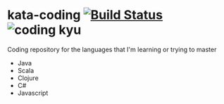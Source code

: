 # kata-coding [![Build Status](https://travis-ci.com/fpineda3105/kata-coding.svg?branch=master)](https://travis-ci.com/fpineda3105/kata-coding) ![coding kyu](https://www.codewars.com/users/fpineda3105/badges/micro)

Coding repository for the languages that I'm learning or trying to master

- Java
- Scala
- Clojure
- C#
- Javascript
